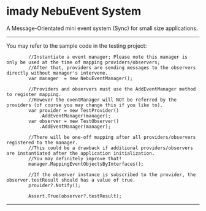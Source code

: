 # imady NebuEvent System
A Message-Orientated mini event system (Sync) for small size applications.

--------------
You may refer to the sample code in the testing project:

            //Instantiate a event manager; Please note this manager is only be used at the time of mapping providers/observers;
            //After that, providers are sending messages to the observers directly without manager's intervene.
            var manager  = new NebuEventManager();

            //Providers and observers must use the AddEventManager method to register mapping.
            //However the eventManager will NOT be referred by the providers (of course you may change this if you like to).
            var provider = new TestProvider()
                .AddEventManager(manager);
            var observer = new TestObserver()
                .AddEventManager(manager);
            
            //There will be one-off mapping after all providers/observers registered to the manager.
            //This could be a drawback if additional providers/observers are instantiated after the application initialization.
            //You may definitely improve that!
            manager.MappingEventObjectsByInterfaces();

            //If the observer instance is subscribed to the provider, the observer.testResult should has a value of true.
            provider?.Notify();

            Assert.True(observer?.testResult);
-----------------
